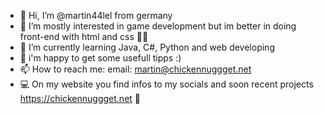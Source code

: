 - 👋 Hi, I’m @martin44lel from germany
- 👀 I’m mostly interested in game development but im better in doing front-end with html and css ✌🏼
- 🌱 I’m currently learning Java, C#, Python and web developing
- 💁 i'm happy to get some usefull tipps :)
- 📫 How to reach me: email: martin@chickennuggget.net
- 💻 On my website you find infos to my socials and soon recent projects https://chickennuggget.net 🙂
<!---
martin44lel/martin44lel is a ✨ special ✨ repository because its `README.md` (this file) appears on your GitHub profile.
You can click the Preview link to take a look at your changes.
--->
